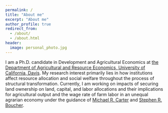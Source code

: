 ```yaml
---
permalink: /
title: "About me"
excerpt: "About me"
author_profile: true
redirect_from: 
  - /about/
  - /about.html
header:
  image: personal_photo.jpg
---
```


I am a Ph.D. candidate in Development and Agricultural Economics at [the Department of Agricultural and Resource Economics, University of California, Davis](https://are.ucdavis.edu/people/grad-students/phd/tengda-gong/). My research interest primarily lies in how institutions affect resource allocation and social welfare throughout the process of structural transformation. Currently, I am working on impacts of securing land ownership on land, capital, and labor allocations and their implications for agricultural output and the wage rate of farm labor in an unequal agrarian economy under the guidance of [Michael R. Carter](https://are.ucdavis.edu/people/faculty/michael-carter/) and [Stephen R. Boucher](https://are.ucdavis.edu/people/faculty/steve-boucher/).
<br>

